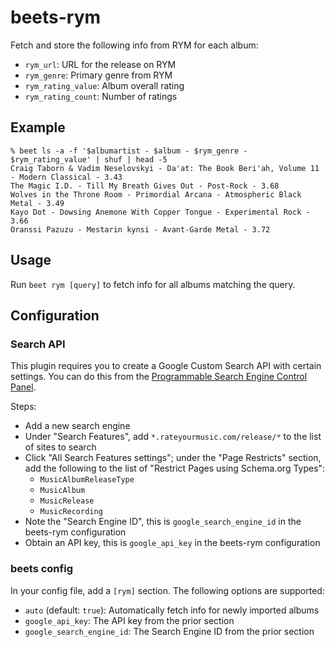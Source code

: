 
# beets-rym

Fetch and store the following info from RYM for each album:

- `rym_url`: URL for the release on RYM
- `rym_genre`: Primary genre from RYM
- `rym_rating_value`: Album overall rating
- `rym_rating_count`: Number of ratings


## Example

```
% beet ls -a -f '$albumartist - $album - $rym_genre - $rym_rating_value' | shuf | head -5
Craig Taborn & Vadim Neselovskyi - Da'at: The Book Beri'ah, Volume 11 - Modern Classical - 3.43
The Magic I.D. - Till My Breath Gives Out - Post-Rock - 3.68
Wolves in the Throne Room - Primordial Arcana - Atmospheric Black Metal - 3.49
Kayo Dot - Dowsing Anemone With Copper Tongue - Experimental Rock - 3.66
Oranssi Pazuzu - Mestarin kynsi - Avant-Garde Metal - 3.72
```

## Usage

Run `beet rym [query]` to fetch info for all albums matching the query.

## Configuration

### Search API

This plugin requires you to create a Google Custom Search API with certain
settings. You can do this from the [Programmable Search Engine Control Panel](https://programmablesearchengine.google.com/controlpanel/all).

Steps:

- Add a new search engine
- Under "Search Features", add `*.rateyourmusic.com/release/*` to the list of sites to search
- Click "All Search Features settings"; under the "Page Restricts" section, add the following to the list of "Restrict Pages using Schema.org Types":
    - `MusicAlbumReleaseType`
    - `MusicAlbum`
    - `MusicRelease`
    - `MusicRecording`
- Note the "Search Engine ID", this is `google_search_engine_id` in the beets-rym configuration
- Obtain an API key, this is `google_api_key` in the beets-rym configuration

### beets config

In your config file, add a `[rym]` section. The following options are supported:

- `auto` (default: `true`): Automatically fetch info for newly imported albums
- `google_api_key`: The API key from the prior section
- `google_search_engine_id`: The Search Engine ID from the prior section
